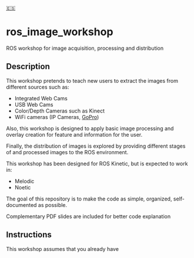 [🇪🇸](/README-ES.md "Spanish")

# ros_image_workshop

ROS workshop for image acquisition, processing and distribution

## Description 

This workshop pretends to teach new users to extract the images from different sources such as:

* Integrated Web Cams
* USB Web Cams
* Color/Depth Cameras such as Kinect
* WiFi cameras (IP Cameras, [GoPro](https://github.com/TOTON95/ros-gopro-driver))

Also, this workshop is designed to apply basic image processing and overlay creation for feature and information for the user. 

Finally, the distribution of images is explored by providing different stages of and processed images to the ROS environment.

This workshop has been designed for ROS Kinetic, but is expected to work in:

- Melodic
- Noetic

The goal of this repository is to make the code as simple, organized, self-documented as possible. 

Complementary PDF slides are included for better code explanation

## Instructions

This workshop assumes that you already have 

